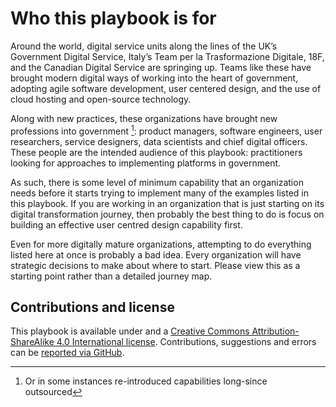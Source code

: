 # Who this playbook is for

Around the world, digital service units along the lines of the UK’s Government Digital Service, Italy’s Team per la Trasformazione Digitale, 18F, and the Canadian Digital Service are springing up. Teams like these have brought modern digital ways of working into the heart of government, adopting agile software development, user centered design, and the use of cloud hosting and open-source technology.

Along with new practices, these organizations have brought new professions into government [^1]: product managers, software engineers, user researchers, service designers, data scientists and chief digital officers. These people are the intended audience of this playbook: practitioners looking for approaches to implementing platforms in government.

As such, there is some level of minimum capability that an organization needs before it starts trying to implement many of the examples listed in this playbook. If you are working in an organization that is just starting on its digital transformation journey, then probably the best thing to do is focus on building an effective user centred design capability first. 

Even for more digitally mature organizations, attempting to do everything listed here at once is probably a bad idea. Every organization will have strategic decisions to make about where to start. Please view this as a starting point rather than a detailed journey map.

## Contributions and license

This playbook is available under and a [Creative Commons Attribution-ShareAlike 4.0 International license](https://creativecommons.org/licenses/by-sa/4.0/legalcode). Contributions, suggestions and errors can be [reported via GitHub](https://github.com/platformland/playbook/issues).

[^1]:   Or in some instances re-introduced capabilities long-since outsourced
